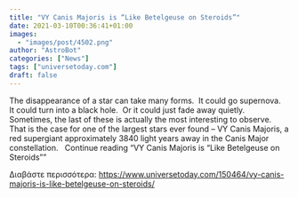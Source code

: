 ```yaml
---
title: "VY Canis Majoris is “Like Betelgeuse on Steroids”"
date: 2021-03-10T00:36:41+01:00
images:
  - "images/post/4502.png"
author: "AstroBot"
categories: ["News"]
tags: ["universetoday.com"]
draft: false
---
```


The disappearance of a star can take many forms.  It could go supernova.  It could turn into a black hole.  Or it could just fade away quietly.  Sometimes, the last of these is actually the most interesting to observe.  That is the case for one of the largest stars ever found – VY Canis Majoris, a red supergiant approximately 3840 light years away in the Canis Major constellation.   Continue reading “VY Canis Majoris is “Like Betelgeuse on Steroids”” 

Διαβάστε περισσότερα: https://www.universetoday.com/150464/vy-canis-majoris-is-like-betelgeuse-on-steroids/
